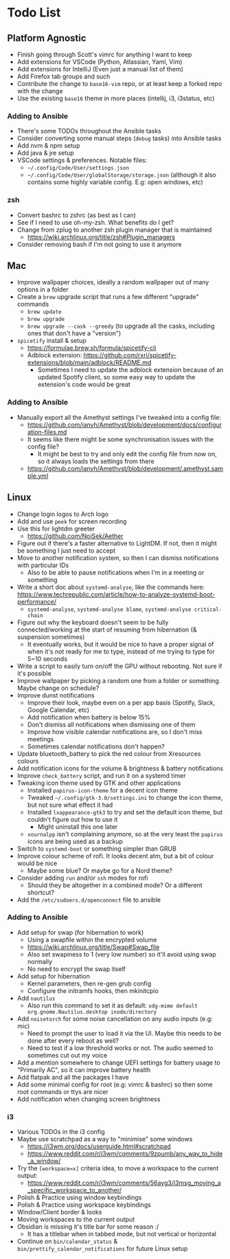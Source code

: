 # Todo List

## Platform Agnostic

* Finish going through Scott's vimrc for anything I want to keep
* Add extensions for VSCode (Python, Atlassian, Yaml, Vim)
* Add extensions for IntelliJ (Even just a manual list of them)
* Add Firefox tab groups and such
* Contribute the change to `base16-vim` repo, or at least keep a forked repo with the change
* Use the existing `base16` theme in more places (intellij, i3, i3status, etc)

### Adding to Ansible

* There's some TODOs throughout the Ansible tasks
* Consider converting some manual steps (`debug` tasks) into Ansible tasks
* Add nvm & npm setup
* Add java & jre setup
* VSCode settings & preferences. Notable files:
  * `~/.config/Code/User/settings.json`
  * `~/.config/Code/User/globalStorage/storage.json` (although it also contains some highly variable config. E.g: open windows, etc)

### zsh

* Convert bashrc to zshrc (as best as I can)
* See if I need to use oh-my-zsh. What benefits do I get?
* Change from zplug to another zsh plugin manager that is maintained
  * https://wiki.archlinux.org/title/zsh#Plugin_managers
* Consider removing bash if I'm not going to use it anymore

## Mac

* Improve wallpaper choices, ideally a random wallpaper out of many options in a folder
* Create a `brew` upgrade script that runs a few different "upgrade" commands
  * `brew update`
  * `brew upgrade`
  * `brew upgrade --cask --greedy` (to upgrade all the casks, including ones that don't have a "version")
* `spicetify` install & setup
  * https://formulae.brew.sh/formula/spicetify-cli
  * Adblock extension: https://github.com/rxri/spicetify-extensions/blob/main/adblock/README.md
    * Sometimes I need to update the adblock extension because of an updated Spotify client,
      so some easy way to update the extension's code would be great

### Adding to Ansible

* Manually export all the Amethyst settings I've tweaked into a config file:
  * https://github.com/ianyh/Amethyst/blob/development/docs/configuration-files.md
  * It seems like there might be some synchronisation issues with the config file?
    * It might be best to try and only edit the config file from now on, so it always loads the settings from there
  * https://github.com/ianyh/Amethyst/blob/development/.amethyst.sample.yml

## Linux

* Change login logos to Arch logo
* Add and use `peek` for screen recording
* Use this for lightdm greeter
  * https://github.com/NoiSek/Aether
* Figure out if there's a faster alternative to LightDM. If not, then it might be something I just need to accept
* Move to another notification system, so then I can dismiss notifications with particular IDs
  * Also to be able to pause notifications when I'm in a meeting or something
* Write a short doc about `systemd-analyse`, like the commands here: https://www.techrepublic.com/article/how-to-analyze-systemd-boot-performance/
  * `systemd-analyse`, `systemd-analyse blame`, `systemd-analyse critical-chain`
* Figure out why the keyboard doesn't seem to be fully connected/working at the start of resuming from hibernation (& suspension sometimes)
  * It eventually works, but it would be nice to have a proper signal of when it's not ready for me to type, instead of me trying to type for 5~10 seconds
* Write a script to easily turn on/off the GPU without rebooting. Not sure if it's possible
* Improve wallpaper by picking a random one from a folder or something. Maybe change on schedule?
* Improve dunst notifications
  * Improve their look, maybe even on a per app basis (Spotify, Slack, Google Calendar, etc)
  * Add notification when battery is below 15%
  * Don't dismiss all notifications when dismissing one of them
  * Improve how visible calendar notifications are, so I don't miss meetings
  * Sometimes calendar notifications don't happen?
* Update bluetooth_battery to pick the red colour from Xresources colours
* Add notification icons for the volume & brightness & battery notifications
* Improve `check_battery` script, and run it on a systemd timer
* Tweaking icon theme used by GTK and other applications
  * Installed `papirus-icon-theme` for a decent icon theme
  * Tweaked `~/.config/gtk-3.0/settings.ini` to change the icon theme, but not sure what effect it had
  * Installed `lxappearance-gtk3` to try and set the default icon theme, but couldn't figure out how to use it
    * Might uninstall this one later
  * `xournalpp` isn't complaining anymore, so at the very least the `papirus` icons are being used as a backup
* Switch to `systemd-boot` or something simpler than GRUB
* Improve colour scheme of rofi. It looks decent atm, but a bit of colour would be nice
  * Maybe some blue? Or maybe go for a Nord theme?
* Consider adding `run` and/or `ssh` modes for rofi
  * Should they be altogether in a combined mode? Or a different shortcut?
* Add the `/etc/sudoers.d/openconnect` file to ansible

### Adding to Ansible

* Add setup for swap (for hibernation to work)
  * Using a swapfile within the encrypted volume
  * https://wiki.archlinux.org/title/Swap#Swap_file
  * Also set swapiness to 1 (very low number) so it'll avoid using swap normally
  * No need to encrypt the swap itself
* Add setup for hibernation
  * Kernel parameters, then re-gen grub config
  * Configure the initramfs hooks, then mkinitcpio
* Add `nautilus`
  * Also run this command to set it as default: `xdg-mime default org.gnome.Nautilus.desktop inode/directory`
* Add `noisetorch` for some noise cancellation on any audio inputs (e.g: mic)
  * Need to prompt the user to load it via the UI. Maybe this needs to be done after every reboot as well?
  * Need to test if a low threshold works or not. The audio seemed to sometimes cut out my voice
* Add a mention somewhere to change UEFI settings for battery usage to "Primarily AC", so it can improve battery health
* Add flatpak and all the packages I have
* Add some minimal config for root (e.g: vimrc & bashrc) so then some root commands or ttys are nicer
* Add notification when changing screen brightness

### i3

* Various TODOs in the i3 config
* Maybe use scratchpad as a way to "minimise" some windows
  * https://i3wm.org/docs/userguide.html#scratchpad
  * https://www.reddit.com/r/i3wm/comments/9zpumb/any_way_to_hide_a_window/
* Try the `[workspace=x]` criteria idea, to move a workspace to the current output:
  * https://www.reddit.com/r/i3wm/comments/56ayg3/i3msg_moving_a_specific_workspace_to_another/
* Polish & Practice using window keybindings
* Polish & Practice using workspace keybindings
* Window/Client border & looks
* Moving workspaces to the current output
* Obsidian is missing it's title bar for some reason :/
  * It has a titlebar when in tabbed mode, but not vertical or horizontal
* Continue on `bin/calendar_status` & `bin/prettify_calendar_notifications` for future Linux setup
